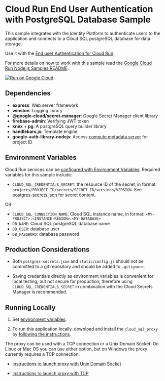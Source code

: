 # Cloud Run End User Authentication with PostgreSQL Database Sample

This sample integrates with the Identity Platform to authenticate users to the
application and connects to a Cloud SQL postgreSQL database for data storage.

Use it with the [End user Authentication for Cloud Run](http://cloud.google.com/run/docs/tutorials/identity-platform).

For more details on how to work with this sample read the [Google Cloud Run Node.js Samples README](https://github.com/GoogleCloudPlatform/nodejs-docs-samples/tree/master/run).

[![Run on Google Cloud](https://deploy.cloud.run/button.svg)](https://deploy.cloud.run?git_repo=https://github.com/averikitsch/nodejs-docs-samples&revision=cats-v-dogs&dir=run/idp-sql)

## Dependencies

* **express**: Web server framework
* **winston**: Logging library
* **@google-cloud/secret-manager**: Google Secret Manager client library
* **firebase-admin**: Verifying JWT token
* **knex** + **pg**: A postgreSQL query builder library
* **handlebars.js**: Template engine
* **google-auth-library-nodejs**: Access [compute metadata server](https://cloud.google.com/compute/docs/storing-retrieving-metadata) for project ID

## Environment Variables

Cloud Run services can be [configured with Environment Variables](https://cloud.google.com/run/docs/configuring/environment-variables).
Required variables for this sample include:

* `CLOUD_SQL_CREDENTIALS_SECRET`: the resource ID of the secret, in format: `projects/PROJECT_ID/secrets/SECRET_ID/versions/VERSION`. See [postgres-secrets.json](postgres-secrets.json) for secret content.

OR

* `CLOUD_SQL_CONNECTION_NAME`: Cloud SQL instance name, in format: `<MY-PROJECT>:<INSTANCE-REGION>:<MY-DATABASE>`
* `DB_NAME`: Cloud SQL postgreSQL database name
* `DB_USER`: database user
* `DB_PASSWORD`: database password


## Production Considerations

* Both `postgres-secrets.json` and `static/config.js` should not be committed to
  a git repository and should be added to `.gitignore`.

* Saving credentials directly as environment variables is convenient for local testing,
  but not secure for production; therefore using `CLOUD_SQL_CREDENTIALS_SECRET`
  in combination with the Cloud Secrets Manager is recommended.  

## Running Locally

1. Set [environment variables](#environment-variables).

1. To run this application locally, download and install the `cloud_sql_proxy` by
[following the instructions](https://cloud.google.com/sql/docs/postgres/sql-proxy#install).

The proxy can be used with a TCP connection or a Unix Domain Socket. On Linux or
Mac OS you can use either option, but on Windows the proxy currently requires a TCP
connection.

* [Instructions to launch proxy with Unix Domain Socket](../../cloud-sql/postgres/knex#launch-proxy-with-unix-domain-socket)

* [Instructions to launch proxy with TCP](../../cloud-sql/postgres/knex#launch-proxy-with-tcp)
